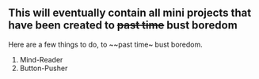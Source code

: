 ## This will eventually contain all mini projects that have been created to ~~past time~~ bust boredom

Here are a few things to do, to ~~past time~ bust boredom.

1. Mind-Reader
2. Button-Pusher

